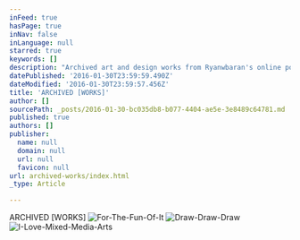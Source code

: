 ```yaml
---
inFeed: true
hasPage: true
inNav: false
inLanguage: null
starred: true
keywords: []
description: "Archived art and design works from Ryanwbaran's online portfolio | Page two | Abundant creativity"
datePublished: '2016-01-30T23:59:59.490Z'
dateModified: '2016-01-30T23:59:57.456Z'
title: 'ARCHIVED [WORKS]'
author: []
sourcePath: _posts/2016-01-30-bc035db8-b077-4404-ae5e-3e8489c64781.md
published: true
authors: []
publisher:
  name: null
  domain: null
  url: null
  favicon: null
url: archived-works/index.html
_type: Article

---
```

ARCHIVED \[WORKS\]
![For-The-Fun-Of-It](https://the-grid-user-content.s3-us-west-2.amazonaws.com/26efe3b6-379e-42f0-9ed5-6e4b9b11a374.jpg)
![Draw-Draw-Draw](https://the-grid-user-content.s3-us-west-2.amazonaws.com/087225f0-7b8c-4f7d-977f-b00bfb135b35.jpg)
![I-Love-Mixed-Media-Arts](https://the-grid-user-content.s3-us-west-2.amazonaws.com/f53de728-23fa-4128-a76b-d9355ddda417.jpg)